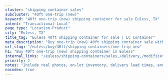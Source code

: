 ```yaml
---
cluster: "shipping container sales"
subcluster: "40ft one-trip (new)"
keyword: "40ft one-trip (new) shipping container for sale Euless, TX"
intent: "Transactional-Local"
page_type: "Location-Product"
city: "Euless, TX"
title_tag: "Euless 40ft shipping container for sale | LC Container"
meta_description: "Buy one-trip (new) 40ft shipping container sale with local delivery in Euless, TX. LC Container — local Since 2003. Request a fast quote today."
url_slug: "/euless/buy/40ft/shipping-containers/one-trip-new"
h1: "Buy 40ft one-trip (new) shipping container in Euless"
internal_links: "/euless/shipping-containers/sales,/delivery,/modifications"
priority: 2
notes: "Include real photos, on-lot inventory, delivery lead times, and financing info."
noindex: true
---
```


<!-- TODO: Add unique city/inventory copy, images, and internal links here. -->
